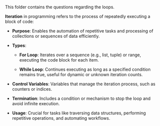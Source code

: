 This folder contains the questions regarding the loops.

**Iteration** in programming refers to the process of repeatedly executing a block of code:

- **Purpose**: Enables the automation of repetitive tasks and processing of collections or sequences of data efficiently.

- **Types**:
  
  - **For Loop**: Iterates over a sequence (e.g., list, tuple) or range, executing the code block for each item.
    
  - **While Loop**: Continues executing as long as a specified condition remains true, useful for dynamic or unknown iteration counts.
    
- **Control Variables**: Variables that manage the iteration process, such as counters or indices.
 
- **Termination**: Includes a condition or mechanism to stop the loop and avoid infinite execution.
  
- **Usage**: Crucial for tasks like traversing data structures, performing repetitive operations, and automating workflows.
